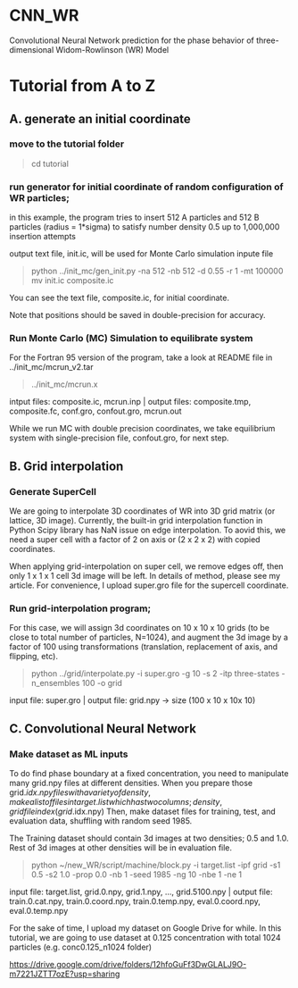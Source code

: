 # CNN_WR
Convolutional Neural Network prediction for the phase behavior of three-dimensional Widom-Rowlinson (WR) Model

# Tutorial from A to Z
## A. generate an initial coordinate
### move to the tutorial folder 

> cd tutorial

### run generator for initial coordinate of random configuration of WR particles;
 in this example, the program tries to insert 512 A particles and 512 B particles (radius = 1*sigma) 
 to satisfy number density 0.5 up to 1,000,000 insertion attempts

output text file, init.ic, will be used for Monte Carlo simulation inpute file

> python ../init_mc/gen_init.py -na 512 -nb 512 -d 0.55 -r 1 -mt 100000
> mv init.ic composite.ic

You can see the text file, composite.ic, for initial coordinate.

Note that positions should be saved in double-precision for accuracy. 

### Run Monte Carlo (MC) Simulation to equilibrate system

For the Fortran 95 version of the program, take a look at README file in ../init_mc/mcrun_v2.tar

> ../init_mc/mcrun.x

intput files: composite.ic, mcrun.inp | output files: composite.tmp, composite.fc, conf.gro, confout.gro, mcrun.out 

While we run MC with double precision coordinates, 
 we take equilibrium system with single-precision file, confout.gro, for next step.

## B. Grid interpolation
### Generate SuperCell
We are going to interpolate 3D coordinates of WR into 3D grid matrix (or lattice, 3D image).
Currently, the built-in grid interpolation function in Python Scipy library has NaN issue on edge interpolation.
To aovid this, we need a super cell with a factor of 2 on axis or (2 x 2 x 2) with copied coordinates.

When applying grid-interpolation on super cell, we remove edges off, then only 1 x 1 x 1 cell 3d image will be left.
In details of method, please see my article. 
For convenience, I upload super.gro file for the supercell coordinate.

### Run grid-interpolation program;

For this case, we will assign 3d coordinates on 10 x 10 x 10 grids (to be close to total number of particles, N=1024),
 and augment the 3d image by a factor of 100 using transformations (translation, replacement of axis, and flipping, etc).

> python ../grid/interpolate.py -i super.gro -g 10 -s 2 -itp three-states -n_ensembles 100 -o grid

input file: super.gro | output file: grid.npy -> size (100 x 10 x 10x 10)

## C. Convolutional Neural Network

### Make dataset as ML inputs

To do find phase boundary at a fixed concentration, you need to manipulate many grid.npy files at different densities. 
When you prepare those grid.${idx}.npy files with a variety of density, 
 make a list of files in target.list which has two columns; density, grid file index (grid.$idx.npy)
Then, make dataset files for training, test, and evaluation data, shuffling with random seed 1985.

The Training dataset should contain 3d images at two densities; 0.5 and 1.0. 
Rest of 3d images at other densities will be in evaluation file.

> python ~/new_WR/script/machine/block.py -i target.list -ipf grid -s1 0.5 -s2 1.0 -prop 0.0 -nb 1 -seed 1985 -ng 10 -nbe 1 -ne 1

input file: target.list, grid.0.npy, grid.1.npy, ..., grid.5100.npy | output file: train.0.cat.npy, train.0.coord.npy, train.0.temp.npy, eval.0.coord.npy, eval.0.temp.npy

For the sake of time, I upload my dataset on Google Drive for while.
In this tutorial, we are going to use dataset at 0.125 concentration with total 1024 particles (e.g. conc0.125_n1024 folder)  

https://drive.google.com/drive/folders/12hfoGuFf3DwGLALJ9O-m7221JZTT7ozE?usp=sharing

